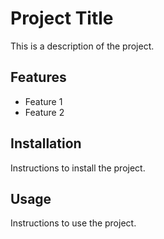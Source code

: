 # Project Title

This is a description of the project.

## Features

- Feature 1
- Feature 2

## Installation

Instructions to install the project.

## Usage

Instructions to use the project.
